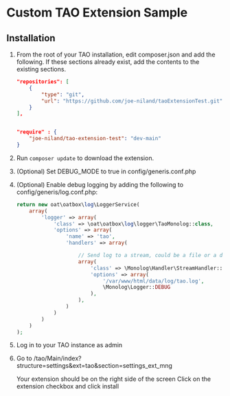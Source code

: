 # Custom TAO Extension Sample

## Installation

1. From the root of your TAO installation, edit composer.json and add the following. If these sections already exist, add the contents to the existing sections.

    ```json
    "repositories": [
        {
            "type": "git",
            "url": "https://github.com/joe-niland/taoExtensionTest.git"
        }
    ],


    "require" : {
        "joe-niland/tao-extension-test": "dev-main"
    }
    ```

2. Run `composer update` to download the extension.
3. (Optional) Set DEBUG_MODE to true in config/generis.conf.php
4. (Optional) Enable debug logging by adding the following to config/generis/log.conf.php:

    ```php
    return new oat\oatbox\log\LoggerService(
        array(
            'logger' => array(
                'class' => \oat\oatbox\log\logger\TaoMonolog::class,
                'options' => array(
                    'name' => 'tao',
                    'handlers' => array(

                        // Send log to a stream, could be a file or a daemon
                        array(
                            'class' => \Monolog\Handler\StreamHandler::class,
                            'options' => array(
                                '/var/www/html/data/log/tao.log',
                                \Monolog\Logger::DEBUG
                            ),
                        ),
                    )
                )
            )
        )
    );  
    ```

5. Log in to your TAO instance as admin
6. Go to /tao/Main/index?structure=settings&ext=tao&section=settings_ext_mng

    Your extension should be on the right side of the screen
    Click on the extension checkbox and click install

